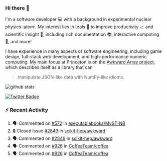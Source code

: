 ### Hi there 👋 

I'm a software developer 💻 with a background in experimental nuclear physics :atom:. My interest lies in tools :wrench: to improve productivity :chart_with_upwards_trend: and scientific insight :telescope:, including rich documentation 📚, interactive computing 🧮, and more! 

I have experience in many aspects of software engineering, including game design, full-stack web development, and high-performance numeric computing. My main focus at Princeton is on the [Awkward Array project](awkward-array.org/), which describes itself as a library that can 
> manipulate JSON-like data with NumPy-like idioms.

![github stats](https://github-readme-stats.vercel.app/api?username=agoose77&show_icons=true&hide_rank=true&hide_title=true&bg_color=30,e76445,904e95&text_color=efe3ec&icon_color=efe3ec)
<!--
**agoose77/agoose77** is a ✨ _special_ ✨ repository because its `README.md` (this file) appears on your GitHub profile.

Here are some ideas to get you started:

- 🔭 I’m currently working on ...
- 🌱 I’m currently learning ...
- 👯 I’m looking to collaborate on ...
- 🤔 I’m looking for help with ...
- 💬 Ask me about ...
- 📫 How to reach me: ...
- 😄 Pronouns: ...
- ⚡ Fun fact: ...
-->

[![Twitter Badge](https://img.shields.io/twitter/follow/agoose77?style=flat-square&logo=Twitter&logoColor=white&color=cornflowerblue)](https://twitter.com/agoose77)

### :zap: Recent Activity

<!--START_SECTION:activity-->
1. 🗣 Commented on [#572](https://github.com/executablebooks/MyST-NB/issues/572#issuecomment-1829799221) in [executablebooks/MyST-NB](https://github.com/executablebooks/MyST-NB)
2. 🔒 Closed issue [#2849](https://github.com/scikit-hep/awkward/issues/2849) in [scikit-hep/awkward](https://github.com/scikit-hep/awkward)
3. 🗣 Commented on [#2849](https://github.com/scikit-hep/awkward/issues/2849#issuecomment-1829783832) in [scikit-hep/awkward](https://github.com/scikit-hep/awkward)
4. 🗣 Commented on [#926](https://github.com/CoffeaTeam/coffea/pull/926#issuecomment-1828926115) in [CoffeaTeam/coffea](https://github.com/CoffeaTeam/coffea)
5. 🗣 Commented on [#926](https://github.com/CoffeaTeam/coffea/pull/926#issuecomment-1828868158) in [CoffeaTeam/coffea](https://github.com/CoffeaTeam/coffea)
<!--END_SECTION:activity-->
